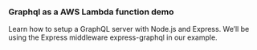 
### Graphql as a AWS Lambda function demo

Learn how to setup a GraphQL server with Node.js and Express. We’ll be using the Express middleware express-graphql in our example.
